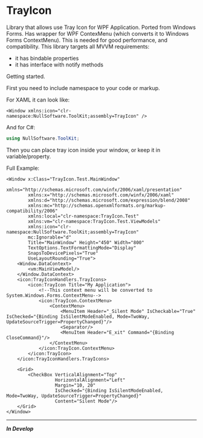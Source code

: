# TrayIcon
Library that allows use Tray Icon for WPF Application. 
Ported from Windows Forms. Has wrapper for WPF ContexMenu (which converts it to Windows Forms ContextMenu). This is needed for good performance, and compatibility.
This library targets all MVVM requirements:
- it has bindable properties
- it has interface with notify methods

Getting started.

First you need to include namespace to your code or markup.

For XAML it can look like:
```XAML
<Window xmlns:icon="clr-namespace:NullSoftware.ToolKit;assembly=TrayIcon" />
```

And for C#:
```C#
using NullSoftware.ToolKit;
```

Then you can place tray icon inside your window, or keep it in variable/property.

Full Example:
```XAML
<Window x:Class="TrayIcon.Test.MainWindow"
        xmlns="http://schemas.microsoft.com/winfx/2006/xaml/presentation"
        xmlns:x="http://schemas.microsoft.com/winfx/2006/xaml"
        xmlns:d="http://schemas.microsoft.com/expression/blend/2008"
        xmlns:mc="http://schemas.openxmlformats.org/markup-compatibility/2006"
        xmlns:local="clr-namespace:TrayIcon.Test"
        xmlns:vm="clr-namespace:TrayIcon.Test.ViewModels"
        xmlns:icon="clr-namespace:NullSoftware.ToolKit;assembly=TrayIcon"
        mc:Ignorable="d"
        Title="MainWindow" Height="450" Width="800"
        TextOptions.TextFormattingMode="Display"
        SnapsToDevicePixels="True"
        UseLayoutRounding="True">
    <Window.DataContext>
        <vm:MainViewModel/>
    </Window.DataContext>
    <icon:TrayIconHandlers.TrayIcons>
        <icon:TrayIcon Title="My Application">
            <!--This context menu will be converted to System.Windows.Forms.ContextMenu-->
            <icon:TrayIcon.ContextMenu>
                <ContextMenu>
                    <MenuItem Header="_Silent Mode" IsCheckable="True" IsChecked="{Binding IsSilentModeEnabled, Mode=TwoWay, UpdateSourceTrigger=PropertyChanged}"/>
                    <Separator/>
                    <MenuItem Header="E_xit" Command="{Binding CloseCommand}"/>
                </ContextMenu>
            </icon:TrayIcon.ContextMenu>
        </icon:TrayIcon>
    </icon:TrayIconHandlers.TrayIcons>
    
    <Grid>
        <CheckBox VerticalAlignment="Top"
                  HorizontalAlignment="Left"
                  Margin="10, 20"
                  IsChecked="{Binding IsSilentModeEnabled, Mode=TwoWay, UpdateSourceTrigger=PropertyChanged}"
                  Content="Silent Mode"/>
    </Grid>
</Window>
```
-----------------------------

***In Develop***
